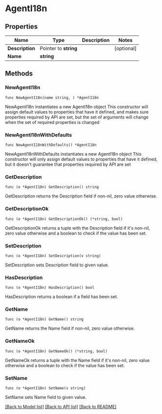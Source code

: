 # AgentI18n

## Properties

Name | Type | Description | Notes
------------ | ------------- | ------------- | -------------
**Description** | Pointer to **string** |  | [optional] 
**Name** | **string** |  | 

## Methods

### NewAgentI18n

`func NewAgentI18n(name string, ) *AgentI18n`

NewAgentI18n instantiates a new AgentI18n object
This constructor will assign default values to properties that have it defined,
and makes sure properties required by API are set, but the set of arguments
will change when the set of required properties is changed

### NewAgentI18nWithDefaults

`func NewAgentI18nWithDefaults() *AgentI18n`

NewAgentI18nWithDefaults instantiates a new AgentI18n object
This constructor will only assign default values to properties that have it defined,
but it doesn't guarantee that properties required by API are set

### GetDescription

`func (o *AgentI18n) GetDescription() string`

GetDescription returns the Description field if non-nil, zero value otherwise.

### GetDescriptionOk

`func (o *AgentI18n) GetDescriptionOk() (*string, bool)`

GetDescriptionOk returns a tuple with the Description field if it's non-nil, zero value otherwise
and a boolean to check if the value has been set.

### SetDescription

`func (o *AgentI18n) SetDescription(v string)`

SetDescription sets Description field to given value.

### HasDescription

`func (o *AgentI18n) HasDescription() bool`

HasDescription returns a boolean if a field has been set.

### GetName

`func (o *AgentI18n) GetName() string`

GetName returns the Name field if non-nil, zero value otherwise.

### GetNameOk

`func (o *AgentI18n) GetNameOk() (*string, bool)`

GetNameOk returns a tuple with the Name field if it's non-nil, zero value otherwise
and a boolean to check if the value has been set.

### SetName

`func (o *AgentI18n) SetName(v string)`

SetName sets Name field to given value.



[[Back to Model list]](../README.md#documentation-for-models) [[Back to API list]](../README.md#documentation-for-api-endpoints) [[Back to README]](../README.md)


